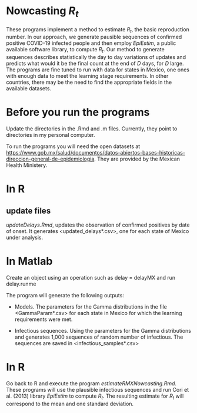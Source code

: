# Nowcasting *R<sub>t</sub>*

These programs implement a method to estimate *R<sub>t</sub>*, the basic reproduction number. In our approach, we generate pausible sequences of confirmed positive COVID-19 infected people and then employ *EpiEstim*, a public available software library, to compute *R<sub>t</sub>*. 
Our method to generate sequences describes statistically the day to day variations of updates and predicts what would it be the 
final count at the end of *D* days, for *D* large.  The programs are fine tuned to run with data for states in Mexico, one ones with enough data to meet the learning stage requirements. In other countries, there may be the need to find the appropriate fields in the available datasets.


# Before you run the programs
Update the directories in the .Rmd and .m files. Currently, they point to directories in my personal computer.

To run the programs you will need the open datasets at https://www.gob.mx/salud/documentos/datos-abiertos-bases-historicas-direccion-general-de-epidemiologia. They are provided by the Mexican Health Ministery.

# In R
## update files
*updateDelays.Rmd*, updates the observation of confirmed positives by date of onset.
It generates <updated_delays*.csv>, one for each state of Mexico under analysis. 

# In Matlab

Create an object using an operation such as delay = delayMX and run delay.runme

The program will generate the following outputs:

* Models. The parameters for the Gamma distributions
in the file <GammaParam*.csv> for each state in Mexico for which the learning requirements were met.


* Infectious sequences. 
Using the parameters for the Gamma distributions and generates 1,000 sequences of random number of infectious. The sequences are saved in <infectious_samples*.csv>

# In R
Go back to R and execute the program *estimateRMXNowcasting.Rmd*. These programs will use the plausible infectious sequences and run Cori et al. (2013) library  *EpiEstim*  to compute *R<sub>t</sub>*. The resulting estimate for *R<sub>t</sub>* will correspond to the mean and one standard deviation.

